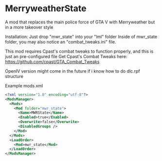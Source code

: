 # MerryweatherState
A mod that replaces the main police force of GTA V with Merryweather but in a more takeover style

Installation:
Just drop "mwr_state" into your "lml" folder
Inside of mwr_state folder, you may also notice an "combat_tweaks.ini" file.

This mod requires Cpast's combat tweaks to function properly, and this is just an pre-configured file
Get Cpast's Combat Tweaks here: https://github.com/cpast/GTA_Combat_Tweaks

OpenIV version might come in the future if i know how to do dlc.rpf structure

Example mods.xml
```xml
<?xml version="1.0" encoding="utf-8"?>
<ModsManager>
  <Mods>
    <Mod folder="mwr_state">
      <Name>MWRState</Name>
      <Enabled>true</Enabled>
      <Overwrite>false</Overwrite>
      <DisabledGroups />
    </Mod>
  </Mods>
  <LoadOrder>
    <Mod>mwr_state</Mod>
  </LoadOrder>
</ModsManager>
```
